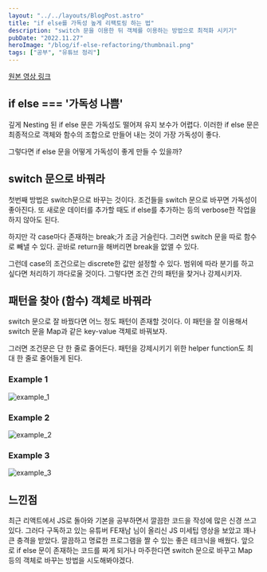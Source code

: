 ```yaml
---
layout: "../../layouts/BlogPost.astro"
title: "if else를 가독성 높게 리팩토링 하는 법"
description: "switch 문을 이용한 뒤 객체를 이용하는 방법으로 최적화 시키기"
pubDate: "2022.11.27"
heroImage: "/blog/if-else-refactoring/thumbnail.png"
tags: ["공부", "유튜브 정리"]
---
```


[원본 영상 링크](https://www.youtube.com/watch?v=p0YEviesgRM&t=1039s&ab_channel=FE%EC%9E%AC%EB%82%A8)

## if else === '가독성 나쁨'

깊게 Nesting 된 if else 문은 가독성도 떨어져 유지 보수가 어렵다.
이러한 if else 문은 최종적으로 객체와 함수의 조합으로 만들어 내는 것이 가장 가독성이 좋다.

그렇다면 if else 문을 어떻게 가독성이 좋게 만들 수 있을까?

## switch 문으로 바꿔라

첫번째 방법은 switch문으로 바꾸는 것이다.
조건들을 switch 문으로 바꾸면 가독성이 좋아진다.
또 새로운 데이터를 추가할 때도 if else를 추가하는 등의 verbose한 작업을 하지 않아도 된다.

하지만 각 case마다 존재하는 break;가 조금 거슬린다.
그러면 switch 문을 따로 함수로 빼낼 수 있다.
곧바로 return을 해버리면 break을 없앨 수 있다.

그런데 case의 조건으로는 discrete한 값만 설정할 수 있다.
범위에 따라 분기를 하고 싶다면 처리하기 까다로울 것이다.
그렇다면 조건 간의 패턴을 찾거나 강제시키자.

## 패턴을 찾아 (함수) 객체로 바꿔라

switch 문으로 잘 바꿨다면 어느 정도 패턴이 존재할 것이다.
이 패턴을 잘 이용해서 switch 문을 Map과 같은 key-value 객체로 바꿔보자.

그러면 조건문은 단 한 줄로 줄어든다.
패턴을 강제시키기 위한 helper function도 최대 한 줄로 줄어들게 된다.

### Example 1

![example_1](/blog/if-else-refactoring/example_1.png)

### Example 2

![example_2](/blog/if-else-refactoring/example_2.png)

### Example 3

![example_3](/blog/if-else-refactoring/example_3.png)

## 느낀점

최근 리액트에서 JS로 돌아와 기본을 공부하면서 깔끔한 코드을 작성에 많은 신경 쓰고 있다.
그러다 구독하고 있는 유튜버 FE재남 님이 올리신 JS 미세팁 영상을 보았고 꽤나 큰 충격을 받았다.
깔끔하고 명료한 프로그램을 짤 수 있는 좋은 테크닉을 배웠다.
앞으로 if else 문이 존재하는 코드를 짜게 되거나 마주한다면 switch 문으로 바꾸고 Map 등의 객체로 바꾸는 방법을 시도해봐야겠다.
